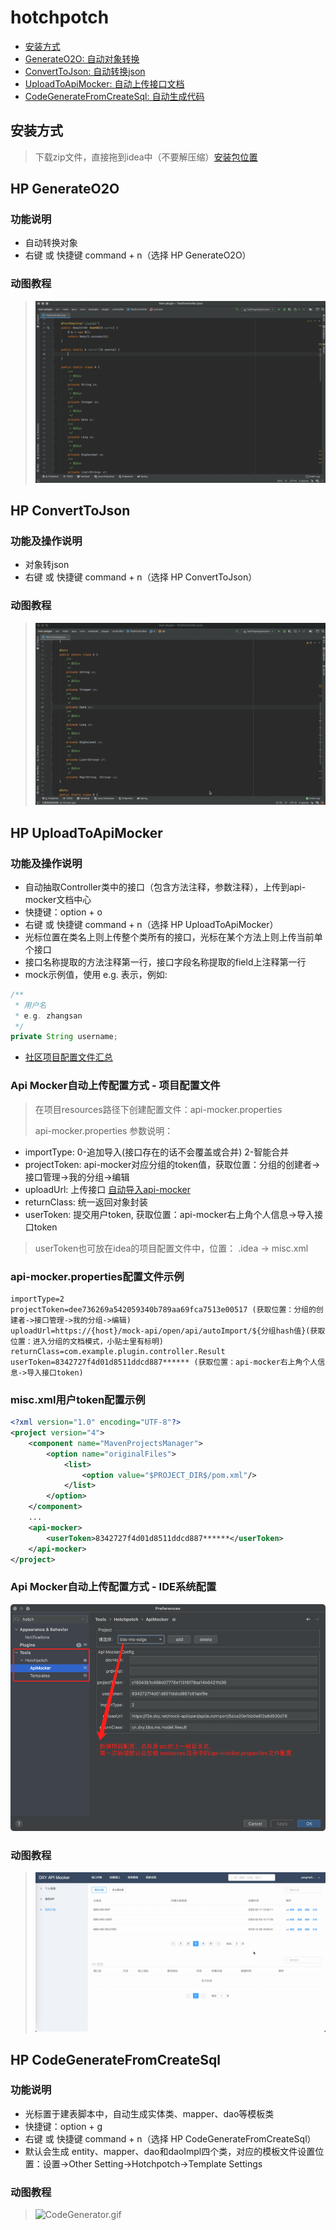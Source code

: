 # hotchpotch

- [安装方式](#安装方式)
- [GenerateO2O: 自动对象转换](#hp-generateo2o)
- [ConvertToJson: 自动转换json](#hp-converttojson)
- [UploadToApiMocker: 自动上传接口文档](#hp-uploadtoapimocker)
- [CodeGenerateFromCreateSql: 自动生成代码](#hp-codegeneratefromcreatesql)

## 安装方式

> 下载zip文件，直接拖到idea中（不要解压缩）[安装包位置](./releases/Hotchpotch-latest.zip)

## HP GenerateO2O
### 功能说明
- 自动转换对象
- 右键 或 快捷键 command + n（选择 HP GenerateO2O）

### 动图教程
> ![GenerateO2O.gif](guide/GenerateO2O.gif)

## <span id="head3">HP ConvertToJson</span>
### 功能及操作说明
- 对象转json
- 右键 或 快捷键 command + n（选择 HP ConvertToJson）

### 动图教程
> ![ConvertToJson.gif](guide/ConvertToJson.gif)

## HP UploadToApiMocker
### 功能及操作说明
- 自动抽取Controller类中的接口（包含方法注释，参数注释），上传到api-mocker文档中心
- 快捷键：option + o  
- 右键 或 快捷键 command + n（选择 HP UploadToApiMocker）
- 光标位置在类名上则上传整个类所有的接口，光标在某个方法上则上传当前单个接口
- 接口名称提取的方法注释第一行，接口字段名称提取的field上注释第一行
- mock示例值，使用 e.g. 表示，例如:
```java
/**
 * 用户名
 * e.g. zhangsan
 */
private String username;
```
- [社区项目配置文件汇总](https://wiki.dxy.net/pages/viewpage.action?pageId=199319367)

### Api Mocker自动上传配置方式 - 项目配置文件

> 在项目resources路径下创建配置文件：api-mocker.properties
> 
> api-mocker.properties 参数说明：
- importType: 0-追加导入(接口存在的话不会覆盖或合并) 2-智能合并
- projectToken: api-mocker对应分组的token值，获取位置：分组的创建者->接口管理->我的分组->编辑
- uploadUrl: 上传接口 [自动导入api-mocker](https://f2e.dxy.net/mock/#/doc/5feb5de370576303a91c188a/5feb5e68e9ce3003a1c76144)
- returnClass: 统一返回对象封装
- userToken: 提交用户token, 获取位置：api-mocker右上角个人信息->导入接口token
> userToken也可放在idea的项目配置文件中，位置： .idea -> misc.xml
### api-mocker.properties配置文件示例
```properties
importType=2
projectToken=dee736269a542059340b789aa69fca7513e00517 (获取位置：分组的创建者->接口管理->我的分组->编辑)
uploadUrl=https://{host}/mock-api/open/api/autoImport/${分组hash值}(获取位置：进入分组的文档模式，小贴士里有标明)
returnClass=com.example.plugin.controller.Result
userToken=8342727f4d01d8511ddcd887****** (获取位置：api-mocker右上角个人信息->导入接口token)
```
### misc.xml用户token配置示例
```xml
<?xml version="1.0" encoding="UTF-8"?>
<project version="4">
    <component name="MavenProjectsManager">
        <option name="originalFiles">
            <list>
                <option value="$PROJECT_DIR$/pom.xml"/>
            </list>
        </option>
    </component>
    ...
    <api-mocker>
        <userToken>8342727f4d01d8511ddcd887******</userToken>
    </api-mocker>
</project>
```
### Api Mocker自动上传配置方式 - IDE系统配置
![](guide/api-mocker-01.png)

### 动图教程
> ![UploadToApiMocker.gif](guide/UploadToApiMocker.gif)

## HP CodeGenerateFromCreateSql
### 功能说明
- 光标置于建表脚本中，自动生成实体类、mapper、dao等模板类
- 快捷键：option + g
- 右键 或 快捷键 command + n（选择 HP CodeGenerateFromCreateSql）
- 默认会生成 entity、mapper、dao和daoImpl四个类，对应的模板文件设置位置：设置->Other Setting->Hotchpotch->Template Settings
### 动图教程
> ![CodeGenerator.gif](guide/CodeGenerator.gif)